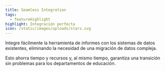 ```yaml
---
title: Seamless Integration
tags:
  - featureHighlight
highlight: Integración perfecta
icon: /static/images/uploads/stars.svg
---
```

Integre fácilmente la herramienta de informes con los sistemas de datos existentes, eliminando la necesidad de una migración de datos compleja.

Esto ahorra tiempo y recursos y, al mismo tiempo, garantiza una transición sin problemas para los departamentos de educación.